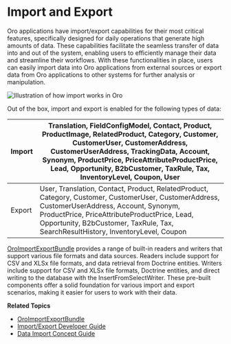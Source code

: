 <a id="custom-integrations-import-export"></a>

# Import and Export

Oro applications have import/export capabilities for their most critical features, specifically designed for daily operations that generate high amounts of data. These capabilities facilitate the seamless transfer of data into and out of the system, enabling users to efficiently manage their data and streamline their workflows. With these functionalities in place, users can easily import data into Oro applications from external sources or export data from Oro applications to other systems for further analysis or manipulation.

![Illustration of how import works in Oro](user/img/integrations/oro_server.png)

Out of the box, import and export is enabled for the following types of data:

| Import   | Translation, FieldConfigModel, Contact, Product, ProductImage, RelatedProduct, Category, Customer, CustomerUser, CustomerAddress, CustomerUserAddress, TrackingData, Account, Synonym, ProductPrice, PriceAttributeProductPrice, Lead, Opportunity, B2bCustomer, TaxRule, Tax, InventoryLevel, Coupon, User   |
|----------|---------------------------------------------------------------------------------------------------------------------------------------------------------------------------------------------------------------------------------------------------------------------------------------------------------------|
| Export   | User, Translation, Contact, Product, RelatedProduct, Category, Customer, CustomerUser, CustomerAddress, CustomerUserAddress, Account, Synonym, ProductPrice, PriceAttributeProductPrice, Lead, Opportunity, B2bCustomer, TaxRule, Tax, SearchResultHistory, InventoryLevel, Coupon                            |

[OroImportExportBundle](../../../bundles/platform/ImportExportBundle/index.md#bundle-docs-platform-import-export-bundle) provides a range of built-in readers and writers that support various file formats and data sources. Readers include support for CSV and XLSx file formats, and data retrieval from Doctrine entities. Writers include support for CSV and XLSx file formats, Doctrine entities, and direct writing to the database with the InsertFromSelectWriter. These pre-built components offer a solid foundation for various import and export scenarios, making it easier for users to work with their data.

**Related Topics**

* [OroImportExportBundle](../../../bundles/platform/ImportExportBundle/index.md#bundle-docs-platform-import-export-bundle)
* [Import/Export Developer Guide](../../../backend/integrations/import-export/index.md#dev-integrations-import-export)
* [Data Import Concept Guide](../../concept-guides/administration/data-import/index.md#concept-guide-data-import)
